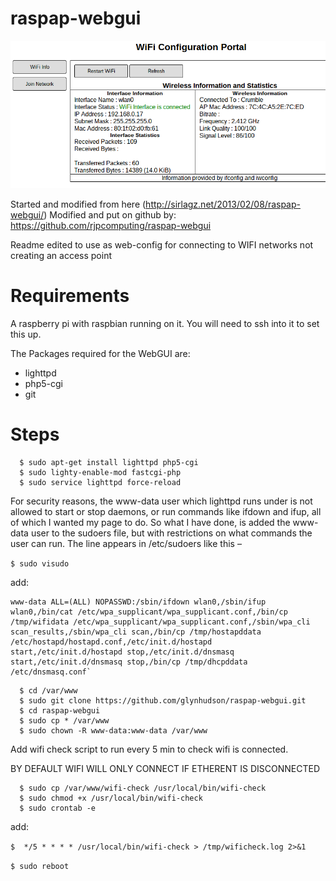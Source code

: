 raspap-webgui
=============

![WiFi_Config.png](WiFi_Config.png)


Started and modified from here (http://sirlagz.net/2013/02/08/raspap-webgui/)
Modified and put on github by: https://github.com/rjpcomputing/raspap-webgui

Readme edited to use as web-config for connecting to WIFI networks not creating an access point 

Requirements
============
A raspberry pi with raspbian running on it. You will need to ssh into it to set this up.

The Packages required for the WebGUI are:
* lighttpd
* php5-cgi
* git

Steps
=====


```
  $ sudo apt-get install lighttpd php5-cgi
  $ sudo lighty-enable-mod fastcgi-php
  $ sudo service lighttpd force-reload
```

For security reasons, the www-data user which lighttpd runs under is not allowed to start or stop daemons, or run commands like ifdown and ifup, all of which I wanted my page to do.
So what I have done, is added the www-data user to the sudoers file, but with restrictions on what commands the user can run.
The line appears in /etc/sudoers like this –


 `$ sudo visudo`

add: 
```
www-data ALL=(ALL) NOPASSWD:/sbin/ifdown wlan0,/sbin/ifup wlan0,/bin/cat /etc/wpa_supplicant/wpa_supplicant.conf,/bin/cp /tmp/wifidata /etc/wpa_supplicant/wpa_supplicant.conf,/sbin/wpa_cli scan_results,/sbin/wpa_cli scan,/bin/cp /tmp/hostapddata /etc/hostapd/hostapd.conf,/etc/init.d/hostapd start,/etc/init.d/hostapd stop,/etc/init.d/dnsmasq start,/etc/init.d/dnsmasq stop,/bin/cp /tmp/dhcpddata /etc/dnsmasq.conf`
```

```
  $ cd /var/www
  $ sudo git clone https://github.com/glynhudson/raspap-webgui.git
  $ cd raspap-webgui
  $ sudo cp * /var/www
  $ sudo chown -R www-data:www-data /var/www
```
Add wifi check script to run every 5 min to check wifi is connected. 

BY DEFAULT WIFI WILL ONLY CONNECT IF ETHERENT IS DISCONNECTED

```
  $ sudo cp /var/www/wifi-check /usr/local/bin/wifi-check
  $ sudo chmod +x /usr/local/bin/wifi-check
  $ sudo crontab -e
```  
add:

  `$  */5 * * * * /usr/local/bin/wifi-check > /tmp/wificheck.log 2>&1`
  
  `$ sudo reboot`
